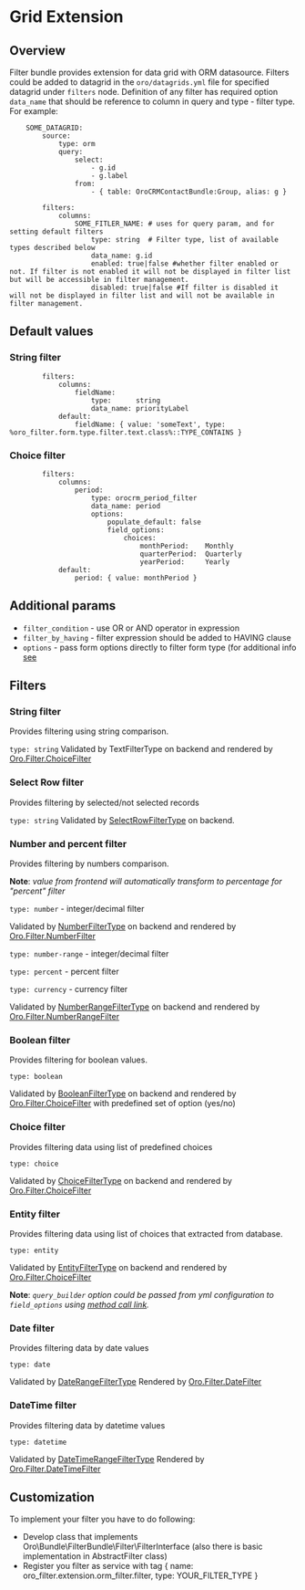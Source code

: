 Grid Extension
==============

Overview
--------

Filter bundle provides extension for data grid with ORM datasource.
Filters could be added to datagrid in the `oro/datagrids.yml` file for specified datagrid under `filters` node.
Definition of any filter has required option `data_name` that should be reference to column in query and type - filter type.
For example:

```
    SOME_DATAGRID:
        source:
            type: orm
            query:
                select:
                    - g.id
                    - g.label
                from:
                    - { table: OroCRMContactBundle:Group, alias: g }

        filters:
            columns:
                SOME_FITLER_NAME: # uses for query param, and for setting default filters
                    type: string  # Filter type, list of available types described below
                    data_name: g.id
                    enabled: true|false #whether filter enabled or not. If filter is not enabled it will not be displayed in filter list but will be accessible in filter management.
                    disabled: true|false #If filter is disabled it will not be displayed in filter list and will not be available in filter management.

```

## Default values

### String filter

```
        filters:
            columns:
                fieldName:
                    type:      string
                    data_name: priorityLabel
            default:
                fieldName: { value: 'someText', type: %oro_filter.form.type.filter.text.class%::TYPE_CONTAINS }
```

### Choice filter

```
        filters:
            columns:
                period:
                    type: orocrm_period_filter
                    data_name: period
                    options:
                        populate_default: false
                        field_options:
                            choices:
                                monthPeriod:    Monthly
                                quarterPeriod:  Quarterly
                                yearPeriod:     Yearly
            default:
                period: { value: monthPeriod }
```

## Additional params

 - `filter_condition` - use OR or AND operator in expression
 - `filter_by_having` - filter expression should be added to HAVING clause
 - `options` - pass form options directly to filter form type (for additional info [see](./filter_form_types.md)

Filters
-------

### String filter

Provides filtering using string comparison.

`type: string`
Validated by TextFilterType on backend and rendered by [Oro.Filter.ChoiceFilter](./javascript_widgets.md#orofilterchoicefilter)

### Select Row filter

Provides filtering by selected/not selected records

`type: string`
Validated by [SelectRowFilterType](./filter_form_types.md#oro_type_selectrow) on backend.

### Number and percent filter

Provides filtering by numbers comparison.

**Note**: _value from frontend will automatically transform to percentage for "percent" filter_

`type: number` - integer/decimal filter

Validated by [NumberFilterType](./filter_form_types.md#oro_type_number_filter-form-type) on backend
and rendered by [Oro.Filter.NumberFilter](./javascript_widgets.md#orofilternumberfilter)

`type: number-range` - integer/decimal filter

`type: percent` - percent filter

`type: currency` - currency filter

Validated by [NumberRangeFilterType](./filter_form_types.md#oro_type_number_range_filter-form-type) on backend
and rendered by [Oro.Filter.NumberRangeFilter](./javascript_widgets.md#orofilternumberrangefilter)

### Boolean filter

Provides filtering for boolean values.

`type: boolean`

Validated by [BooleanFilterType](./filter_form_types.md#oro_type_boolean_filter-form-type) on backend
and rendered by [Oro.Filter.ChoiceFilter](./javascript_widgets.md#orofilterchoicefilter) with predefined set of option (yes/no)

### Choice filter

Provides filtering data using list of predefined choices

`type: choice`

Validated by [ChoiceFilterType](./filter_form_types.md#oro_type_choice_filter-form-type) on backend
and rendered by [Oro.Filter.ChoiceFilter](./javascript_widgets.md#orofilterchoicefilter)

### Entity filter

Provides filtering data using list of choices that extracted from database.

`type: entity`

Validated by [EntityFilterType](./filter_form_types.md#oro_type_entity_filter-form-type) on backend
and rendered by [Oro.Filter.ChoiceFilter](./javascript_widgets.md#orofilterchoicefilter)

**Note**: _`query_builder` option could be passed from yml configuration to `field_options` using [method call link](./../../link.md)._

### Date filter

Provides filtering data by date values

`type: date`

Validated by [DateRangeFilterType](./filter_form_types.md#oro_type_date_range_filter-form-type)
Rendered by [Oro.Filter.DateFilter](./javascript_widgets.md#orofilterdatefilter)

### DateTime filter

Provides filtering data by datetime values

`type: datetime`

Validated by [DateTimeRangeFilterType](./filter_form_types.md#oro_type_datetime_range_filter-form-type)
Rendered by [Oro.Filter.DateTimeFilter](./javascript_widgets.md#orofilterdatetimefilter)

Customization
-------------
To implement your filter you have to do following:

 - Develop class that implements Oro\Bundle\FilterBundle\Filter\FilterInterface (also there is basic implementation in AbstractFilter class)
 - Register you filter as service with tag { name: oro\_filter.extension.orm\_filter.filter, type: YOUR\_FILTER\_TYPE }
